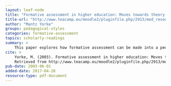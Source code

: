 ```yaml
---
layout: leaf-node
title: "Formative assessment in higher education: Moves towards theory and the enhancement of pedagogic practice"
title-url: "http://www.teacamp.eu/moodle2/pluginfile.php/2913/mod_resource/content/1/UA/Formative_assessment_in_higher_education_Moves_towards_theory.pdf"
author: "Mantz Yorke"
groups: pedagogical-styles
categories: formative-assessment
topics: scholarly-readings
summary: >
    This paper explores how formative assessment can be made into a pedagogical practice.
cite: >
    Yorke, M. (2003). Formative assessment in higher education: Moves towards theory and the enhancement of pedagogic practice. Higher education, 45(4), 477-501.
    Retrieved from http://www.teacamp.eu/moodle2/pluginfile.php/2913/mod_resource/content/1/UA/Formative_assessment_in_higher_education_Moves_towards_theory.pdf
pub-date: 2003-06-01
added-date: 2017-04-28
resource-type: pdf-document
---
```

